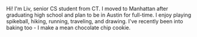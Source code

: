 Hi! I'm Liv, senior CS student from CT. I moved to Manhattan after graduating high school and plan to be in Austin for full-time. 
I enjoy playing spikeball, hiking, running, traveling, and drawing. I've recently been into baking too - I make a mean chocolate chip cookie.
